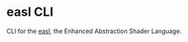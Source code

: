 # easl CLI

CLI for the [easl](https://github.com/Ella-Hoeppner/easl), the Enhanced Abstraction Shader Language.
